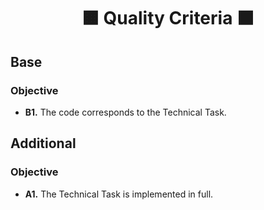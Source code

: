 <h1 align="center">
  🟧 Quality Criteria ⬛️
</h1>

## Base

### Objective

- **B1.** The code corresponds to the Technical Task.

## Additional

### Objective

- **A1.** The Technical Task is implemented in full.
